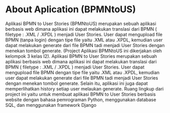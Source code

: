 # About Aplication (BPMNtoUS)
Aplikasi BPMN to User Stories (BPMNtoUS) merupakan sebuah aplikasi berbasis web dimana aplikasi ini dapat melakukan translasi dari BPMN ( filetype : .XML / .XPDL ) menjadi User Stories. User dapat mengupload file BPMN (tanpa login) dengan tipe file yaitu .XML atau .XPDL, kemudian user dapat melakukan generate dari file BPMN tadi menjadi User Stories dengan menekan tombol generate. (Project Aplikasi BPMNtoUS ini dikerjakan oleh kelompok 3 kelas I2).
Aplikasi BPMN to User Stories merupakan sebuah aplikasi berbasis web dimana aplikasi ini dapat melakukan translasi dari BPMN ( filetype : .XML / .XPDL ) menjadi User Stories. User dapat mengupload file BPMN dengan tipe file yaitu .XML atau .XPDL, kemudian user dapat melakukan generate dari file BPMN tadi menjadi User Stories dengan menekan tombol generate. Selain itu, aplikasi ini juga dapat memperlihatkan history setiap user melaukan generate.
Ruang lingkup dari project ini yaitu untuk membuat aplikasi BPMN to User Stories berbasis website dengan bahasa pemrograman Python, menggunakan database SQL, dan menggunakan framework Django
